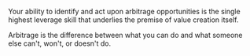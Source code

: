 Your ability to identify and act upon arbitrage opportunities is the single highest leverage skill that underlies the premise of value creation itself.

Arbitrage is the difference between what you can do and what someone else can't, won't, or doesn't do.